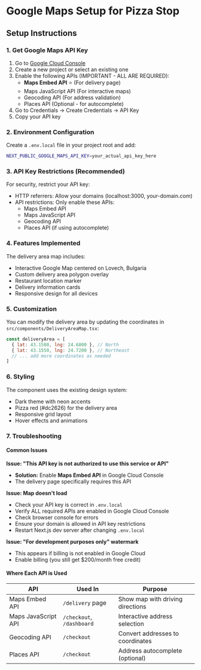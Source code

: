 # Google Maps Setup for Pizza Stop

## Setup Instructions

### 1. Get Google Maps API Key

1. Go to [Google Cloud Console](https://console.cloud.google.com/)
2. Create a new project or select an existing one
3. Enable the following APIs (IMPORTANT - ALL ARE REQUIRED):
   - **Maps Embed API** ⭐ (For delivery page)
   - Maps JavaScript API (For interactive maps)
   - Geocoding API (For address validation)
   - Places API (Optional - for autocomplete)
4. Go to Credentials → Create Credentials → API Key
5. Copy your API key

### 2. Environment Configuration

Create a `.env.local` file in your project root and add:

```bash
NEXT_PUBLIC_GOOGLE_MAPS_API_KEY=your_actual_api_key_here
```

### 3. API Key Restrictions (Recommended)

For security, restrict your API key:
- HTTP referrers: Allow your domains (localhost:3000, your-domain.com)
- API restrictions: Only enable these APIs:
  - Maps Embed API
  - Maps JavaScript API
  - Geocoding API
  - Places API (if using autocomplete)

### 4. Features Implemented

The delivery area map includes:
- Interactive Google Map centered on Lovech, Bulgaria
- Custom delivery area polygon overlay
- Restaurant location marker
- Delivery information cards
- Responsive design for all devices

### 5. Customization

You can modify the delivery area by updating the coordinates in `src/components/DeliveryAreaMap.tsx`:

```javascript
const deliveryArea = [
  { lat: 43.1500, lng: 24.6800 }, // North
  { lat: 43.1550, lng: 24.7200 }, // Northeast
  // ... add more coordinates as needed
]
```

### 6. Styling

The component uses the existing design system:
- Dark theme with neon accents
- Pizza red (#dc2626) for the delivery area
- Responsive grid layout
- Hover effects and animations

### 7. Troubleshooting

#### Common Issues

**Issue: "This API key is not authorized to use this service or API"**
- **Solution:** Enable **Maps Embed API** in Google Cloud Console
- The delivery page specifically requires this API

**Issue: Map doesn't load**
- Check your API key is correct in `.env.local`
- Verify ALL required APIs are enabled in Google Cloud Console
- Check browser console for errors
- Ensure your domain is allowed in API key restrictions
- Restart Next.js dev server after changing `.env.local`

**Issue: "For development purposes only" watermark**
- This appears if billing is not enabled in Google Cloud
- Enable billing (you still get $200/month free credit)

#### Where Each API is Used

| API | Used In | Purpose |
|-----|---------|---------|
| Maps Embed API | `/delivery` page | Show map with driving directions |
| Maps JavaScript API | `/checkout`, `/dashboard` | Interactive address selection |
| Geocoding API | `/checkout` | Convert addresses to coordinates |
| Places API | `/checkout` | Address autocomplete (optional) |
